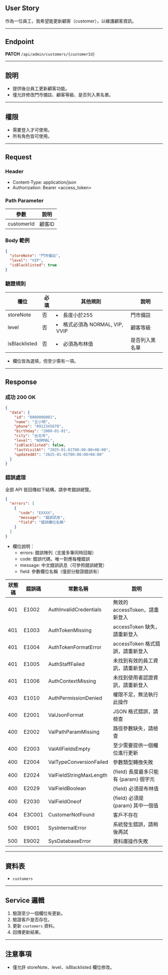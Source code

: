 ## User Story

作為一位員工，我希望能更新顧客（customer），以維護顧客資訊。

---

## Endpoint

**PATCH** `/api/admin/customers/{customerId}`

---

## 說明

- 提供後台員工更新顧客功能。
- 僅允許修改門市備註、顧客等級、是否列入黑名單。

---

## 權限

- 需要登入才可使用。
- 所有角色皆可使用。

---

## Request

### Header

- Content-Type: application/json
- Authorization: Bearer <access_token>

### Path Parameter

| 參數       | 說明   |
| ---------- | ------ |
| customerId | 顧客ID |

### Body 範例

```json
{
  "storeNote": "門市備註",
  "level": "VIP",
  "isBlacklisted": true
}
```

### 驗證規則

| 欄位          | 必填 | 其他規則                         | 說明           |
| ------------- | ---- | -------------------------------- | -------------- |
| storeNote     | 否   | <li>長度小於255                  | 門市備註       |
| level         | 否   | <li>格式必須為 NORMAL, VIP, VVIP | 顧客等級       |
| isBlacklisted | 否   | <li>必須為布林值                 | 是否列入黑名單 |

- 欄位皆為選填，但至少需有一項。

---

## Response

### 成功 200 OK

```json
{
  "data": {
    "id": "8000000001",
    "name": "王小明",
    "phone": "0912345678",
    "birthday": "2000-01-01",
    "city": "台北市",
    "level": "NORMAL",
    "isBlacklisted": false,
    "lastVisitAt": "2025-01-01T00:00:00+08:00",
    "updatedAt": "2025-01-01T00:00:00+08:00"
  }
}
```

### 錯誤處理

全部 API 皆回傳如下結構，請參考錯誤總覽。

```json
{
  "errors": [
    {
      "code": "EXXXX",
      "message": "錯誤訊息",
      "field": "錯誤欄位名稱"
    }
  ]
}
```

- 欄位說明：
  - errors: 錯誤陣列（支援多筆同時回報）
  - code: 錯誤代碼，唯一對應每種錯誤
  - message: 中文錯誤訊息（可參照錯誤總覽）
  - field: 參數欄位名稱（僅部分驗證錯誤有）

| 狀態碼 | 錯誤碼 | 常數名稱                | 說明                                  |
| ------ | ------ | ----------------------- | ------------------------------------- |
| 401    | E1002  | AuthInvalidCredentials  | 無效的 accessToken，請重新登入        |
| 401    | E1003  | AuthTokenMissing        | accessToken 缺失，請重新登入          |
| 401    | E1004  | AuthTokenFormatError    | accessToken 格式錯誤，請重新登入      |
| 401    | E1005  | AuthStaffFailed         | 未找到有效的員工資訊，請重新登入      |
| 401    | E1006  | AuthContextMissing      | 未找到使用者認證資訊，請重新登入      |
| 403    | E1010  | AuthPermissionDenied    | 權限不足，無法執行此操作              |
| 400    | E2001  | ValJsonFormat           | JSON 格式錯誤，請檢查                 |
| 400    | E2002  | ValPathParamMissing     | 路徑參數缺失，請檢查                  |
| 400    | E2003  | ValAllFieldsEmpty       | 至少需要提供一個欄位進行更新          |
| 400    | E2004  | ValTypeConversionFailed | 參數類型轉換失敗                      |
| 400    | E2024  | ValFieldStringMaxLength | {field} 長度最多只能有 {param} 個字元 |
| 400    | E2029  | ValFieldBoolean         | {field} 必須是布林值                  |
| 400    | E2030  | ValFieldOneof           | {field} 必須是 {param} 其中一個值     |
| 404    | E3C001 | CustomerNotFound        | 客戶不存在                            |
| 500    | E9001  | SysInternalError        | 系統發生錯誤，請稍後再試              |
| 500    | E9002  | SysDatabaseError        | 資料庫操作失敗                        |

---

## 資料表

- `customers`

---

## Service 邏輯

1. 驗證至少一個欄位有更新。
2. 驗證客戶是否存在。
3. 更新 `customers` 資料。
3. 回傳更新結果。

---

## 注意事項

- 僅允許 storeNote、level、isBlacklisted 欄位修改。
